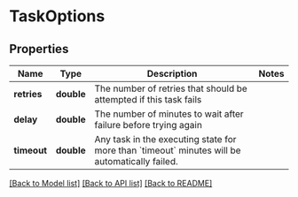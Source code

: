 # TaskOptions

## Properties
Name | Type | Description | Notes
------------ | ------------- | ------------- | -------------
**retries** | **double** | The number of retries that should be attempted if this task fails | 
**delay** | **double** | The number of minutes to wait after failure before trying again | 
**timeout** | **double** | Any task in the executing state for more than &#x60;timeout&#x60; minutes will be automatically failed. | 

[[Back to Model list]](../README.md#documentation-for-models) [[Back to API list]](../README.md#documentation-for-api-endpoints) [[Back to README]](../README.md)


